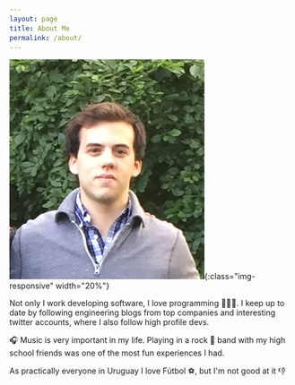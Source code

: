 ```yaml
---
layout: page
title: About Me
permalink: /about/
---
```

![image-title-here](/assets/profile.png){:class="img-responsive" width="20%"}

Not only I work developing software, I love programming 👨🏻‍💻. I keep up to date by following engineering blogs from top companies and interesting twitter accounts, where I also follow high profile devs.

🎧 Music is very important in my life. Playing in a rock 🎸 band with my high school friends was one of the most fun experiences I had.

As practically everyone in Uruguay I love Fútbol ⚽️, but I'm not good at it 👎
